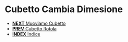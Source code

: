 # Cubetto Cambia Dimesione

* [**NEXT** Muoviamo Cubetto](muovi.md)
* [**PREV** Cubetto Rotola](rotola.md)
* [**INDEX** Indice](start.md)
